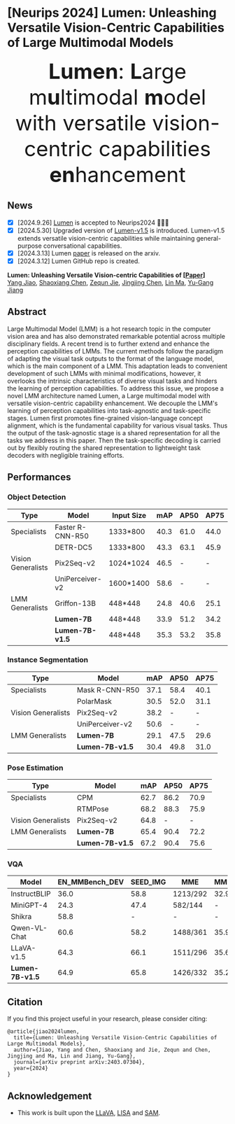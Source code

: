 # [Neurips 2024] Lumen: Unleashing Versatile Vision-Centric Capabilities of Large Multimodal Models

<font size=7><div align='center'><b>Lumen</b>: <b>L</b>arge m<b>u</b>ltimodal <b>m</b>odel with versatile vision-centric capabilities <b>en</b>hancement</div></font>

## News
- [x] [2024.9.26] [Lumen](https://arxiv.org/abs/2403.07304) is accepted to Neurips2024 🎉🎉🎉
- [x] [2024.5.30] Upgraded version of [Lumen-v1.5](https://arxiv.org/abs/2403.07304) is introduced. Lumen-v1.5 extends versatile vision-centric capabilities while maintaining general-purpose conversational capabilities.
- [x] [2024.3.13] Lumen [paper](https://arxiv.org/abs/2403.07304) is released on the arxiv.
- [x] [2024.3.12] Lumen GitHub repo is created.

**Lumen: Unleashing Versatile Vision-centric Capabilities of [[Paper](https://arxiv.org/abs/2403.07304)]** <br />
[Yang Jiao](https://scholar.google.com/citations?user=5gA7Wv0AAAAJ&hl=zh-CN),
[Shaoxiang Chen](https://scholar.google.com/citations?user=WL5mbfEAAAAJ&hl=zh-CN),
[Zequn Jie](https://scholar.google.com/citations?user=4sKGNB0AAAAJ&hl=zh-CN&oi=sra),
[Jingjing Chen](https://scholar.google.com/citations?user=DfWdqzQAAAAJ&hl=zh-CN),
[Lin Ma](https://scholar.google.com/citations?user=DAn1pA4AAAAJ&hl=zh-CN),
[Yu-Gang Jiang](https://scholar.google.com.hk/citations?user=BUEDUFkAAAAJ&hl=zh-CN)<br />

## Abstract
Large Multimodal Model (LMM) is a hot research topic in the computer vision area and has also demonstrated remarkable potential across multiple disciplinary fields. A recent trend is to further extend and enhance the perception capabilities of LMMs. The current methods follow the paradigm of adapting the visual task outputs to the format of the language model, which is the main component of a LMM. This adaptation leads to convenient development of such LMMs with minimal modifications, however, it overlooks the intrinsic characteristics of diverse visual tasks and hinders the learning of perception capabilities. To address this issue, we propose a novel LMM architecture named Lumen, a Large multimodal model with versatile vision-centric capability enhancement. We decouple the LMM's learning of perception capabilities into task-agnostic and task-specific stages. Lumen first promotes fine-grained vision-language concept alignment, which is the fundamental capability for various visual tasks. Thus the output of the task-agnostic stage is a shared representation for all the tasks we address in this paper. Then the task-specific decoding is carried out by flexibly routing the shared representation to lightweight task decoders with negligible training efforts.

## Performances
### Object Detection
| Type               | Model            | Input Size |  mAP  | AP50 | AP75 |
|--------------------|------------------|------------|------|------|------|
| Specialists        | Faster R-CNN-R50 | 1333*800   | 40.3 | 61.0 | 44.0 | 
|                    | DETR-DC5         | 1333*800   | 43.3 | 63.1 | 45.9 |
| Vision Generalists | Pix2Seq-v2       | 1024*1024  | 46.5 |   -  |  -  |
|                    | UniPerceiver-v2  | 1600*1400  | 58.6 |   -  |  -  |
| LMM Generalists    | Griffon-13B      | 448*448    | 24.8 | 40.6 | 25.1 |
|                    | **Lumen-7B**     | 448*448    | 33.9 | 51.2 | 34.2 |
|                    | **Lumen-7B-v1.5**| 448*448    | 35.3 | 53.2 | 35.8 |


### Instance Segmentation
| Type               | Model            |  mAP  | AP50 | AP75 |
|--------------------|------------------|------|------|------|
| Specialists        | Mask R-CNN-R50   | 37.1 | 58.4 | 40.1 | 
|                    | PolarMask        | 30.5 | 52.0 | 31.1 |
| Vision Generalists | Pix2Seq-v2       | 38.2 |   -  |  -  |
|                    | UniPerceiver-v2  | 50.6 |   -  |  -  |
| LMM Generalists    | **Lumen-7B**     | 29.1 | 47.5 | 29.6 |
|                    | **Lumen-7B-v1.5**| 30.4 | 49.8 | 31.0 |

### Pose Estimation
| Type               | Model            |  mAP  | AP50 | AP75 |
|--------------------|------------------|------|------|------|
| Specialists        | CPM              | 62.7 | 86.2 | 70.9 | 
|                    | RTMPose          | 68.2 | 88.3 | 75.9 |
| Vision Generalists | Pix2Seq-v2       | 64.8 |   -  |  -  |
| LMM Generalists    | **Lumen-7B**     | 65.4 | 90.4 | 72.2 |
|                    | **Lumen-7B-v1.5**| 67.2 | 90.4 | 75.6 |

### VQA
| Model              | EN_MMBench_DEV   |  SEED_IMG  |  MME     | MMMU_VAL | MathVista |
|--------------------|------------------|------------|----------|----------|-----------|
| InstructBLIP       | 36.0             | 58.8       | 1213/292 |  32.9    |    25.3   |
| MiniGPT-4          | 24.3             | 47.4       | 582/144  |  -       |    23.1   |
| Shikra             | 58.8             | -          | -        |  -       |    -      |
| Qwen-VL-Chat       | 60.6             | 58.2       | 1488/361 |  35.9    |    -      |
| LLaVA-v1.5         | 64.3             | 66.1       | 1511/296 |  35.6    |    23.5   |
| **Lumen-7B-v1.5**  | 64.9             | 65.8       | 1426/332 |  35.2    |    24.6   |

## Citation 
If you find this project useful in your research, please consider citing:

```
@article{jiao2024lumen,
  title={Lumen: Unleashing Versatile Vision-Centric Capabilities of Large Multimodal Models},
  author={Jiao, Yang and Chen, Shaoxiang and Jie, Zequn and Chen, Jingjing and Ma, Lin and Jiang, Yu-Gang},
  journal={arXiv preprint arXiv:2403.07304},
  year={2024}
}
```

## Acknowledgement
-  This work is built upon the [LLaVA](https://github.com/haotian-liu/LLaVA), [LISA](https://github.com/dvlab-research/LISA) and [SAM](https://github.com/facebookresearch/segment-anything). 
